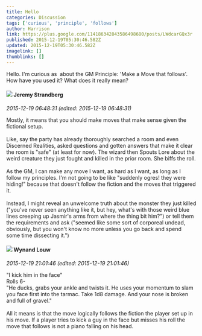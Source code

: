 ```yaml
---
title: Hello
categories: Discussion
tags: ['curious', 'principle', 'follows']
author: Harrison
link: https://plus.google.com/114186342843586498680/posts/LWdcarGQx3r
published: 2015-12-19T05:30:46.582Z
updated: 2015-12-19T05:30:46.582Z
imagelink: []
thumblinks: []
---
```


Hello. I&#39;m curious as  about the GM Principle: &#39;Make a Move that follows&#39;. How have you used it? What does it really mean?  
<div id='comment z134uluokxe4jlono23ucrehrtvov105r04'>
  <h4><img src='{{site.baseurl}}//images/avatars/102595580176380683252_photo.jpg'> Jeremy Strandberg</h4>
      <p><cite>2015-12-19 06:48:31 (edited: 2015-12-19 06:48:31)</cite></p>
        <p>Mostly, it means that you should make moves that make sense given the fictional setup. <br /><br />Like, say the party has already thoroughly searched a room and even Discerned Realities, asked questions and gotten answers that make it clear the room is &quot;safe&quot; (at least for now). The wizard then Spouts Lore about the weird creature they just fought and killed in the prior room. She biffs the roll.<br /><br />As the GM, I can make any move I want, as hard as I want, as long as I follow my principles.  I&#39;m not going to be like &quot;suddenly ogres! they were hiding!&quot; because that doesn&#39;t follow the fiction and the moves that triggered it.  <br /><br />Instead, I might reveal an unwelcome truth about the monster they just killed (&quot;you&#39;ve never seen anything like it, but hey, what&#39;s with those weird blue lines creeping up Jasmir&#39;s arms from where the thing bit him?&quot;) or tell them the requirements and ask (&quot;seemed like some sort of corporeal undead, obviously, but you won&#39;t know no more unless you go back and spend some time dissecting it.&quot;)</p>
</div>
        

<div id='comment z134uluokxe4jlono23ucrehrtvov105r04'>
  <h4><img src='{{site.baseurl}}//images/avatars/111256963556395023796_photo.jpg'> Wynand Louw</h4>
      <p><cite>2015-12-19 21:01:46 (edited: 2015-12-19 21:01:46)</cite></p>
        <p>&quot;I kick him in the face&quot;<br />Rolls 6-<br />&quot;He ducks, grabs your ankle and twists it. He uses your momentum to slam you face first into the tarmac. Take 1d8 damage. And your nose is broken and full of gravel.&quot;<br /><br />All it means is that the move logically follows the fiction the player set up in his move. If a player tries to kick a guy in the face but misses his roll the move that follows is not a piano falling on his head.</p>
</div>
        
